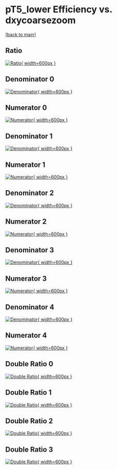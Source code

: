 # pT5_lower Efficiency vs. dxycoarsezoom

[[back to main](./)]



## Ratio

[![Ratio](../mtv/var/pT5_lower_vtr_11_-1_eff_dxycoarsezoom.png){ width=600px }](../mtv/var/pT5_lower_vtr_11_-1_eff_dxycoarsezoom.pdf)

## Denominator 0

[![Denominator](../mtv/den/pT5_lower_vtr_11_-1_eff_dxycoarsezoom_den0.png){ width=600px }](../mtv/den/pT5_lower_vtr_11_-1_eff_dxycoarsezoom_den0.pdf)

## Numerator 0

[![Numerator](../mtv/num/pT5_lower_vtr_11_-1_eff_dxycoarsezoom_num0.png){ width=600px }](../mtv/num/pT5_lower_vtr_11_-1_eff_dxycoarsezoom_num0.pdf)

## Denominator 1

[![Denominator](../mtv/den/pT5_lower_vtr_11_-1_eff_dxycoarsezoom_den1.png){ width=600px }](../mtv/den/pT5_lower_vtr_11_-1_eff_dxycoarsezoom_den1.pdf)

## Numerator 1

[![Numerator](../mtv/num/pT5_lower_vtr_11_-1_eff_dxycoarsezoom_num1.png){ width=600px }](../mtv/num/pT5_lower_vtr_11_-1_eff_dxycoarsezoom_num1.pdf)

## Denominator 2

[![Denominator](../mtv/den/pT5_lower_vtr_11_-1_eff_dxycoarsezoom_den2.png){ width=600px }](../mtv/den/pT5_lower_vtr_11_-1_eff_dxycoarsezoom_den2.pdf)

## Numerator 2

[![Numerator](../mtv/num/pT5_lower_vtr_11_-1_eff_dxycoarsezoom_num2.png){ width=600px }](../mtv/num/pT5_lower_vtr_11_-1_eff_dxycoarsezoom_num2.pdf)

## Denominator 3

[![Denominator](../mtv/den/pT5_lower_vtr_11_-1_eff_dxycoarsezoom_den3.png){ width=600px }](../mtv/den/pT5_lower_vtr_11_-1_eff_dxycoarsezoom_den3.pdf)

## Numerator 3

[![Numerator](../mtv/num/pT5_lower_vtr_11_-1_eff_dxycoarsezoom_num3.png){ width=600px }](../mtv/num/pT5_lower_vtr_11_-1_eff_dxycoarsezoom_num3.pdf)

## Denominator 4

[![Denominator](../mtv/den/pT5_lower_vtr_11_-1_eff_dxycoarsezoom_den4.png){ width=600px }](../mtv/den/pT5_lower_vtr_11_-1_eff_dxycoarsezoom_den4.pdf)

## Numerator 4

[![Numerator](../mtv/num/pT5_lower_vtr_11_-1_eff_dxycoarsezoom_num4.png){ width=600px }](../mtv/num/pT5_lower_vtr_11_-1_eff_dxycoarsezoom_num4.pdf)

## Double Ratio 0

[![Double Ratio](../mtv/ratio/pT5_lower_vtr_11_-1_eff_dxycoarsezoom_ratio0.png){ width=600px }](../mtv/ratio/pT5_lower_vtr_11_-1_eff_dxycoarsezoom_ratio0.pdf)

## Double Ratio 1

[![Double Ratio](../mtv/ratio/pT5_lower_vtr_11_-1_eff_dxycoarsezoom_ratio1.png){ width=600px }](../mtv/ratio/pT5_lower_vtr_11_-1_eff_dxycoarsezoom_ratio1.pdf)

## Double Ratio 2

[![Double Ratio](../mtv/ratio/pT5_lower_vtr_11_-1_eff_dxycoarsezoom_ratio2.png){ width=600px }](../mtv/ratio/pT5_lower_vtr_11_-1_eff_dxycoarsezoom_ratio2.pdf)

## Double Ratio 3

[![Double Ratio](../mtv/ratio/pT5_lower_vtr_11_-1_eff_dxycoarsezoom_ratio3.png){ width=600px }](../mtv/ratio/pT5_lower_vtr_11_-1_eff_dxycoarsezoom_ratio3.pdf)

